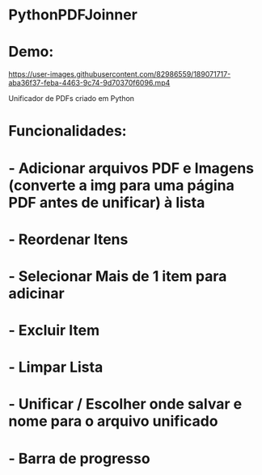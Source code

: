 # PythonPDFJoinner

# Demo:
https://user-images.githubusercontent.com/82986559/189071717-aba36f37-feba-4463-9c74-9d70370f6096.mp4

Unificador de PDFs criado em Python
# Funcionalidades:
# - Adicionar arquivos PDF e Imagens (converte a img para uma página PDF antes de unificar) à lista
# - Reordenar Itens
# - Selecionar Mais de 1 item para adicinar
# - Excluir Item
# - Limpar Lista
# - Unificar / Escolher onde salvar e nome para o arquivo unificado
# - Barra de progresso
